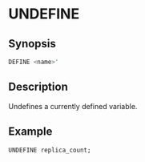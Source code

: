 # UNDEFINE

## Synopsis

```sql
DEFINE <name>'
```

## Description

Undefines a currently defined variable.

## Example

```
UNDEFINE replica_count;
```

